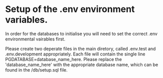 # Setup of the .env environment variables.

In order for the databases to initialise you will need to set the correct .env environmental vairables first. 

Please create two deperate files in the main diretory, called .env.test and .env.development appropriately. Each file will contain the single line PGDATABASE=database_name_here. Please replace the 'database_name_here' with the appropriate database name, which can be found in the /db/setup.sql file.